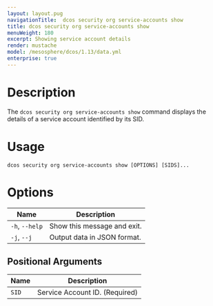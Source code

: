 ```yaml
---
layout: layout.pug
navigationTitle:  dcos security org service-accounts show
title: dcos security org service-accounts show
menuWeight: 180
excerpt: Showing service account details
render: mustache
model: /mesosphere/dcos/1.13/data.yml
enterprise: true
---
```


# Description

The `dcos security org service-accounts show` command displays the details of a service account identified by its SID.

# Usage

```
dcos security org service-accounts show [OPTIONS] [SIDS]...
```

# Options

| Name |  Description |
|---------|-------------|
|  `-h`, `--help` |  Show this message and exit.|
| `-j`, `--j` | Output data in JSON format.|

## Positional Arguments

| Name |  Description |
|---------|-------------|
| `SID` | Service Account ID. (Required)|
